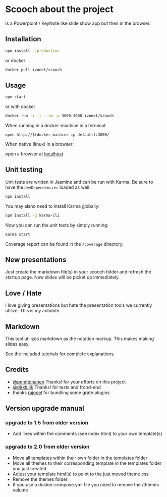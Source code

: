 # Scooch about the project

Is a Powerpoint / KeyNote like slide show app but then in the browser.

## Installation

```bash
npm install --production
```

or docker

```sh
docker pull ivonet/scooch
```

## Usage

```bash
npm start
```

or with docker

```sh
docker run -i -t --rm -p 3000:3000 ivonet/scooch
```

When running in a docker-machine in a terminal:

`open http://$(docker-machine ip default):3000/`

When native (linux) in a browser:

open a browser at [localhost](http://localhost:3000)

## Unit testing

Unit tests are written in Jasmine and can be run with Karma. Be sure to have the ```devDependencies``` loaded as well:

```bash
npm install
```

You may alsno need to install Karma globally:

```bash
npm install -g karma-cli
```

Now you can run the unit tests by simply running:

```bash
karma start
```

Coverage report can be found in the ```/coverage``` directory.


## New presentations

Just create the markdown file(s) in your scooch folder and refresh the startup page.
New slides will be picket up immediately.

## Love / Hate

I love giving presentations but hate the presentation tools we currently utilize.
This is my antidote.

## Markdown

This tool utilizes markdown as the notation markup.
This makes making slides easy.

See the included tutorials for complete explanations.

## Credits

* [@pnmtjonahen](https://github.com/pnmtjonahen) Thanks! for your efforts on this project
* [@dirkluijk](https://github.com/dirkluijk) Thanks! for tests and frond-end
* thanks [rajgoel](https://github.com/rajgoel/reveal.js-plugins) for bundling some grate plugins

## Version upgrade manual

### upgrade to 1.5 from older version

* Add lines within the comments (see index.html) to your own template(s)

### upgrade to 2.0 from older version

* Move all templates within their own folder in the templates folder
* Move all themes to their corresponding template in the templates folder you just created
* Adjust your template html(s) to point to the just moved theme css
* Remove the themes folder
* If you use a docker-compose.yml file you need to remove the /themes volume
